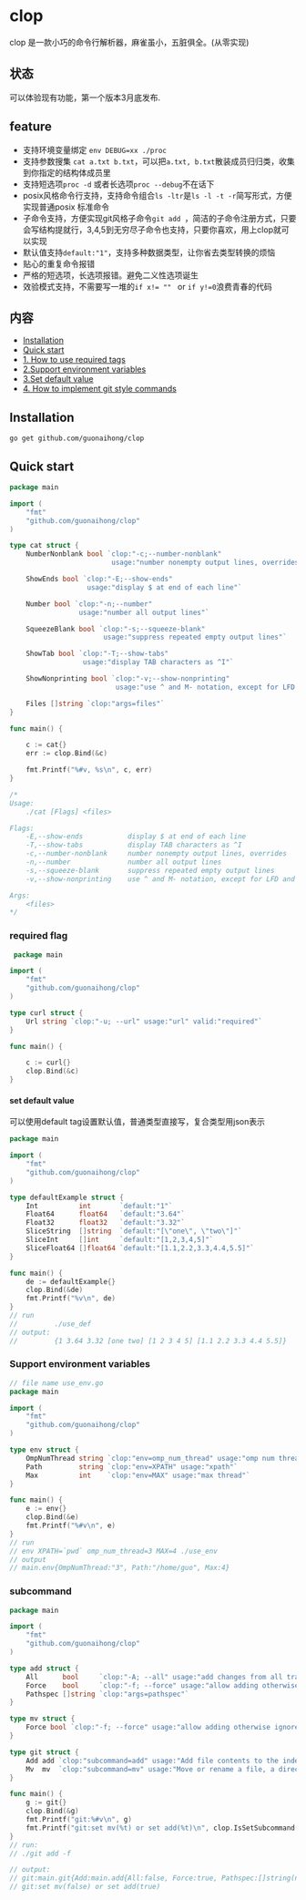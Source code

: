# clop
clop 是一款小巧的命令行解析器，麻雀虽小，五脏俱全。(从零实现)

## 状态
可以体验现有功能，第一个版本3月底发布.
## feature
* 支持环境变量绑定 ```env DEBUG=xx ./proc```
* 支持参数搜集 ```cat a.txt b.txt```，可以把```a.txt, b.txt```散装成员归归类，收集到你指定的结构体成员里
* 支持短选项```proc -d``` 或者长选项```proc --debug```不在话下
* posix风格命令行支持，支持命令组合```ls -ltr```是```ls -l -t -r```简写形式，方便实现普通posix 标准命令
* 子命令支持，方便实现git风格子命令```git add ```，简洁的子命令注册方式，只要会写结构提就行，3,4,5到无穷尽子命令也支持，只要你喜欢，用上clop就可以实现
* 默认值支持```default:"1"```，支持多种数据类型，让你省去类型转换的烦恼
* 贴心的重复命令报错
* 严格的短选项，长选项报错。避免二义性选项诞生
* 效验模式支持，不需要写一堆的```if x!= "" ``` or ```if y!=0```浪费青春的代码

## 内容
- [Installation](#Installation)
- [Quick start](#quick-start)
- [1. How to use required tags](#required-flag)
- [2.Support environment variables](#support-environment-variables)
- [3.Set default value](#set-default-value)
- [4. How to implement git style commands](#subcommand)

## Installation
```
go get github.com/guonaihong/clop
```

## Quick start
```go
package main

import (
	"fmt"
	"github.com/guonaihong/clop"
)

type cat struct {
	NumberNonblank bool `clop:"-c;--number-nonblank" 
	                     usage:"number nonempty output lines, overrides"`

	ShowEnds bool `clop:"-E;--show-ends" 
	               usage:"display $ at end of each line"`

	Number bool `clop:"-n;--number" 
	             usage:"number all output lines"`

	SqueezeBlank bool `clop:"-s;--squeeze-blank" 
	                   usage:"suppress repeated empty output lines"`

	ShowTab bool `clop:"-T;--show-tabs" 
	              usage:"display TAB characters as ^I"`

	ShowNonprinting bool `clop:"-v;--show-nonprinting" 
	                      usage:"use ^ and M- notation, except for LFD and TAB" `

	Files []string `clop:"args=files"`
}

func main() {

	c := cat{}
	err := clop.Bind(&c)

	fmt.Printf("%#v, %s\n", c, err)
}

/*
Usage:
    ./cat [Flags] <files> 

Flags:
    -E,--show-ends           display $ at end of each line 
    -T,--show-tabs           display TAB characters as ^I 
    -c,--number-nonblank     number nonempty output lines, overrides 
    -n,--number              number all output lines 
    -s,--squeeze-blank       suppress repeated empty output lines 
    -v,--show-nonprinting    use ^ and M- notation, except for LFD and TAB 

Args:
    <files>
*/
```

### required flag
```go
 package main

import (
    "fmt"
    "github.com/guonaihong/clop"
)

type curl struct {
    Url string `clop:"-u; --url" usage:"url" valid:"required"`
}

func main() {

    c := curl{}
    clop.Bind(&c)
}

```
#### set default value
可以使用default tag设置默认值，普通类型直接写，复合类型用json表示
```go
package main

import (
    "fmt"
    "github.com/guonaihong/clop"
)

type defaultExample struct {
    Int          int       `default:"1"`
    Float64      float64   `default:"3.64"`
    Float32      float32   `default:"3.32"`
    SliceString  []string  `default:"[\"one\", \"two\"]"`
    SliceInt     []int     `default:"[1,2,3,4,5]"`
    SliceFloat64 []float64 `default:"[1.1,2.2,3.3,4.4,5.5]"`
}

func main() {
    de := defaultExample{}
    clop.Bind(&de)
    fmt.Printf("%v\n", de) 
}
// run
//         ./use_def
// output:
//         {1 3.64 3.32 [one two] [1 2 3 4 5] [1.1 2.2 3.3 4.4 5.5]}
```
### Support environment variables
```go
// file name use_env.go
package main

import (
	"fmt"
	"github.com/guonaihong/clop"
)

type env struct {
	OmpNumThread string `clop:"env=omp_num_thread" usage:"omp num thread"`
	Path         string `clop:"env=XPATH" usage:"xpath"`
	Max          int    `clop:"env=MAX" usage:"max thread"`
}

func main() {
	e := env{}
	clop.Bind(&e)
	fmt.Printf("%#v\n", e)
}
// run
// env XPATH=`pwd` omp_num_thread=3 MAX=4 ./use_env 
// output
// main.env{OmpNumThread:"3", Path:"/home/guo", Max:4}
```
### subcommand
```go
package main

import (
	"fmt"
	"github.com/guonaihong/clop"
)

type add struct {
	All      bool     `clop:"-A; --all" usage:"add changes from all tracked and untracked files"`
	Force    bool     `clop:"-f; --force" usage:"allow adding otherwise ignored files"`
	Pathspec []string `clop:"args=pathspec"`
}

type mv struct {
	Force bool `clop:"-f; --force" usage:"allow adding otherwise ignored files"`
}

type git struct {
	Add add `clop:"subcommand=add" usage:"Add file contents to the index"`
	Mv  mv  `clop:"subcommand=mv" usage:"Move or rename a file, a directory, or a symlink"`
}

func main() {
	g := git{}
	clop.Bind(&g)
	fmt.Printf("git:%#v\n", g)
	fmt.Printf("git:set mv(%t) or set add(%t)\n", clop.IsSetSubcommand("mv"), clop.IsSetSubcommand("add"))
}
// run:
// ./git add -f

// output:
// git:main.git{Add:main.add{All:false, Force:true, Pathspec:[]string(nil)}, Mv:main.mv{Force:false}}
// git:set mv(false) or set add(true)

```
